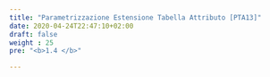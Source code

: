 ```yaml
---
title: "Parametrizzazione Estensione Tabella Attributo [PTA13]"
date: 2020-04-24T22:47:10+02:00
draft: false
weight : 25
pre: "<b>1.4 </b>"

---
```



 
